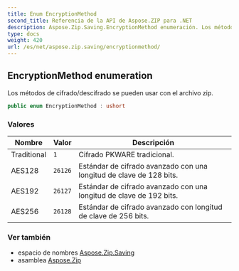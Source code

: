 ```yaml
---
title: Enum EncryptionMethod
second_title: Referencia de la API de Aspose.ZIP para .NET
description: Aspose.Zip.Saving.EncryptionMethod enumeración. Los métodos de cifrado/descifrado se pueden usar con el archivo zip.
type: docs
weight: 420
url: /es/net/aspose.zip.saving/encryptionmethod/
---
```

## EncryptionMethod enumeration

Los métodos de cifrado/descifrado se pueden usar con el archivo zip.

```csharp
public enum EncryptionMethod : ushort
```

### Valores

| Nombre | Valor | Descripción |
| --- | --- | --- |
| Traditional | `1` | Cifrado PKWARE tradicional. |
| AES128 | `26126` | Estándar de cifrado avanzado con una longitud de clave de 128 bits. |
| AES192 | `26127` | Estándar de cifrado avanzado con una longitud de clave de 192 bits. |
| AES256 | `26128` | Estándar de cifrado avanzado con longitud de clave de 256 bits. |

### Ver también

* espacio de nombres [Aspose.Zip.Saving](../../aspose.zip.saving/)
* asamblea [Aspose.Zip](../../)


